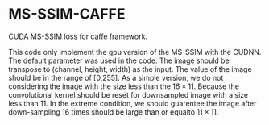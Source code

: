 # MS-SSIM-CAFFE
CUDA  MS-SSIM loss for caffe framework.

This code only implement the gpu version of the MS-SSIM with the CUDNN. The default parameter was used in the code. The image should be transpose to (channel, height, width) as the input. The value of the image should be in the range of [0,255]. As a simple version, we do not considering the image with the size less than the $16\times11$. Because the convolutional kernel should be reset for downsampled image with a size less than 11. In the extreme condition, we should guarentee the image after down-sampling 16 times should be large than or equalto $11\times11$.  
